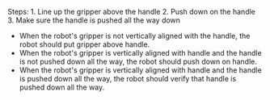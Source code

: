 

Steps: 1. Line up the gripper above the handle 2. Push down on the handle 3. Make sure the handle is pushed all the way down 

- When the robot's gripper is not vertically aligned with the handle, the robot should put gripper above handle. 
- When the robot's gripper is vertically aligned with handle and the handle is not pushed down all the way, the robot should push down on handle. 
- When the robot's gripper is vertically aligned with handle and the handle is pushed down all the way, the robot should verify that handle is pushed down all the way.